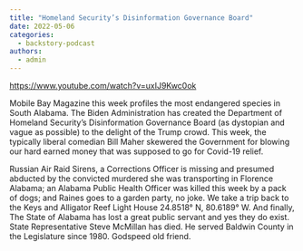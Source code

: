 ```yaml
---
title: "Homeland Security’s Disinformation Governance Board"
date: 2022-05-06
categories: 
  - backstory-podcast
authors: 
  - admin
---
```


https://www.youtube.com/watch?v=uxIJ9Kwc0ok

Mobile Bay Magazine this week profiles the most endangered species in South Alabama. The Biden Administration has created the Department of Homeland Security’s Disinformation Governance Board (as dystopian and vague as possible) to the delight of the Trump crowd. This week, the typically liberal comedian Bill Maher skewered the Government for blowing our hard earned money that was supposed to go for Covid-19 relief.

Russian Air Raid Sirens, a Corrections Officer is missing and presumed abducted by the convicted murdered she was transporting in Florence Alabama; an Alabama Public Health Officer was killed this week by a pack of dogs; and Raines goes to a garden party, no joke. We take a trip back to the Keys and Alligator Reef Light House 24.8518° N, 80.6189° W. And finally, The State of Alabama has lost a great public servant and yes they do exist. State Representative Steve McMillan has died. He served Baldwin County in the Legislature since 1980. Godspeed old friend.
